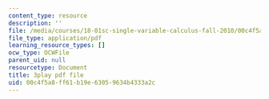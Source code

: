 ```yaml
---
content_type: resource
description: ''
file: /media/courses/18-01sc-single-variable-calculus-fall-2010/00c4f5a8ff61b19e63059634b4333a2c_aeQA5d3gZTI.pdf
file_type: application/pdf
learning_resource_types: []
ocw_type: OCWFile
parent_uid: null
resourcetype: Document
title: 3play pdf file
uid: 00c4f5a8-ff61-b19e-6305-9634b4333a2c
---
```


